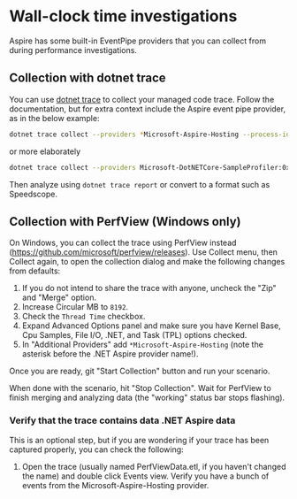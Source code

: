 # Wall-clock time investigations

Aspire has some built-in EventPipe providers that you can collect from during performance investigations.

## Collection with dotnet trace

You can use [dotnet trace](https://learn.microsoft.com/en-us/dotnet/core/diagnostics/dotnet-trace) to collect your managed code trace. Follow the documentation, but for extra context include the Aspire event pipe provider, as in the below example:

```sh
dotnet trace collect --providers *Microsoft-Aspire-Hosting --process-id 1234
```

or more elaborately
```sh
dotnet trace collect --providers Microsoft-DotNETCore-SampleProfiler:0x0000F00000000000:4,Microsoft-Windows-DotNETRuntime:0x00000014C14FCCBD:5,Microsoft-Aspire-Hosting --buffersize 8192
```

Then analyze using `dotnet trace report` or convert to a format such as Speedscope.

## Collection with PerfView (Windows only)

On Windows, you can collect the trace using PerfView instead (https://github.com/microsoft/perfview/releases). Use Collect menu, then Collect again, to open the collection dialog and make the following changes from defaults:

1. If you do not intend to share the trace with anyone, uncheck the "Zip" and "Merge" option.
1. Increase Circular MB to `8192`.
1. Check the `Thread Time` checkbox.
1. Expand Advanced Options panel and make sure you have Kernel Base, Cpu Samples, File I/O, .NET, and Task (TPL) options checked.
1. In "Additional Providers" add `*Microsoft-Aspire-Hosting` (note the asterisk before the .NET Aspire provider name!).

Once you are ready, git "Start Collection" button and run your scenario.

When done with the scenario, hit "Stop Collection". Wait for PerfView to finish merging and analyzing data (the "working" status bar stops flashing).

### Verify that the trace contains data .NET Aspire data

This is an optional step, but if you are wondering if your trace has been captured properly, you can check the following:

1. Open the trace (usually named PerfViewData.etl, if you haven't changed the name) and double click Events view. Verify you have a bunch of events from the Microsoft-Aspire-Hosting provider.
